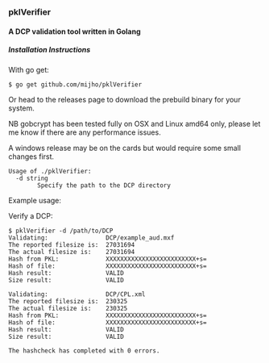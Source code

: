 ### pklVerifier

#### A DCP validation tool written in Golang

##### Installation Instructions

With go get:
```
$ go get github.com/mijho/pklVerifier
```
Or head to the releases page to download the prebuild binary for your system.

NB gobcrypt has been tested fully on OSX and Linux amd64 only, please let me know if there are any performance issues.

A windows release may be on the cards but would require some small changes first.

```
Usage of ./pklVerifier:
  -d string
    	Specify the path to the DCP directory
```
Example usage:

Verify a DCP:
```
$ pklVerifier -d /path/to/DCP 
Validating:                DCP/example_aud.mxf
The reported filesize is:  27031694
The actual filesize is:    27031694
Hash from PKL:             XXXXXXXXXXXXXXXXXXXXXXXXX+s=
Hash of file:              XXXXXXXXXXXXXXXXXXXXXXXXX+s=
Hash result:               VALID
Size result:               VALID

Validating:                DCP/CPL.xml
The reported filesize is:  230325
The actual filesize is:    230325
Hash from PKL:             XXXXXXXXXXXXXXXXXXXXXXXXX+s=
Hash of file:              XXXXXXXXXXXXXXXXXXXXXXXXX+s=
Hash result:               VALID
Size result:               VALID

The hashcheck has completed with 0 errors.
```